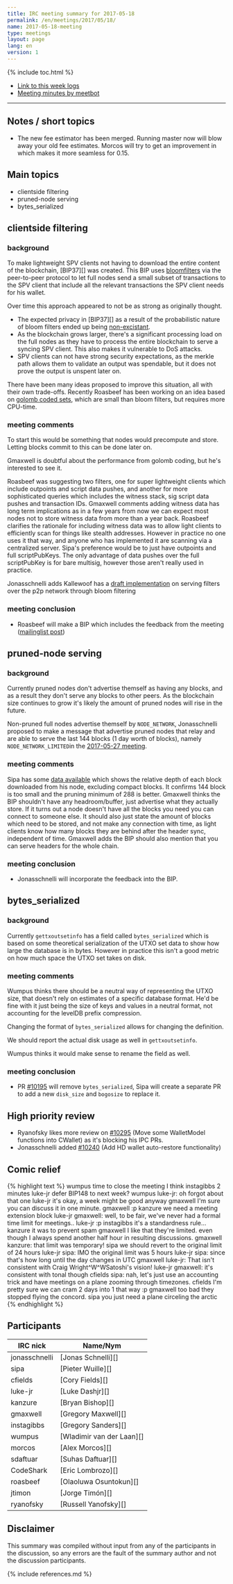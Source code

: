 ```yaml
---
title: IRC meeting summary for 2017-05-18
permalink: /en/meetings/2017/05/18/
name: 2017-05-18-meeting
type: meetings
layout: page
lang: en
version: 1
---
```

{% include toc.html %}
 
- [Link to this week logs](https://botbot.me/freenode/bitcoin-core-dev/2017-05-18/?msg=85822053&page=2)
- [Meeting minutes by meetbot](http://www.erisian.com.au/meetbot/bitcoin-core-dev/2017/bitcoin-core-dev.2017-05-18-19.01.html)
 
---

## Notes / short topics

- The new fee estimator has been merged. Running master now will blow away your old fee estimates. Morcos will try to get an improvement in which makes it more seamless for 0.15.

## Main topics

- clientside filtering
- pruned-node serving
- bytes_serialized

## clientside filtering

### background

To make lightweight SPV clients not having to download the entire content of the blockchain, [BIP37][] was created. This BIP uses [bloomfilters](https://en.wikipedia.org/wiki/Bloom_filter) via the peer-to-peer protocol to let full nodes send a small subset of transactions to the SPV client that include all the relevant transactions the SPV client needs for his wallet.

Over time this approach appeared to not be as strong as originally thought. 
- The expected privacy in [BIP37][] as a result of the probabilistic nature of bloom filters ended up being [non-excistant](https://eprint.iacr.org/2014/763.pdf). 
- As the blockchain grows larger, there's a significant processing load on the full nodes as they have to process the entire blockchain to serve a syncing SPV client. This also makes it vulnerable to DoS attacks.
- SPV clients can not have strong security expectations, as the merkle path allows them to validate an output was spendable, but it does not prove the output is unspent later on.

There have been many ideas proposed to improve this situation, all with their own trade-offs. Recently Roasbeef has been working on an idea based on [golomb coded sets](https://en.wikipedia.org/wiki/Golomb_coding), which are small than bloom filters, but requires more CPU-time.

### meeting comments

To start this would be something that nodes would precompute and store. Letting blocks commit to this can be done later on.

Gmaxwell is doubtful about the performance from golomb coding, but he's interested to see it.

Roasbeef was suggesting two filters, one for super lightweight clients which include outpoints and script data pushes, and another for more sophisticated queries which includes the witness stack, sig script data pushes and transaction IDs. Gmaxwell comments adding witness data has long term implications as in a few years from now we can expect most nodes not to store witness data from more than a year back. Roasbeef clarifies the rationale for including witness data was to allow light clients to efficiently scan for things like stealth addresses. However in practice no one uses it that way, and anyone who has implemented it are scanning via a centralized server. Sipa's preference would be to just have outpoints and full scriptPubKeys. The only advantage of data pushes over the full scriptPubKey is for bare multisig, however those aren't really used in practice.

Jonasschnelli adds Kallewoof has a [draft implementation](https://github.com/kallewoof/bitcoin/pull/1/files) on serving filters over the p2p network through bloom filtering

### meeting conclusion

- Roasbeef will make a BIP which includes the feedback from the meeting ([mailinglist post](https://lists.linuxfoundation.org/pipermail/bitcoin-dev/2017-June/014474.html))

## pruned-node serving

### background

Currently pruned nodes don't advertise themself as having any blocks, and as a result they don't serve any blocks to other peers. As the blockchain size continues to grow it's likely the amount of pruned nodes will rise in the future.

Non-pruned full nodes advertise themself by `NODE_NETWORK`, Jonasschnelli proposed to make a message that advertise pruned nodes that relay and are able to serve the last 144 blocks (1 day worth of blocks), namely `NODE_NETWORK_LIMITED`in the [2017-05-27 meeting](https://bitcoincore.org/en/meetings/2017/04/27/#node_network_limited).


### meeting comments

Sipa has some [data available](http://bitcoin.sipa.be/depths.png) which shows the relative depth of each block downloaded from his node, excluding compact blocks. It confirms 144 block is too small and the pruning minimum of 288 is better. Gmaxwell thinks the BIP shouldn't have any headroom/buffer, just advertise what they actually store. If it turns out a node doesn't have all the blocks you need you can connect to someone else. It should also just state the amount of blocks which need to be stored, and not make any connection with time, as light clients know how many blocks they are behind after the header sync, independent of time. Gmaxwell adds the BIP should also mention that you can serve headers for the whole chain.

### meeting conclusion

- Jonasschnelli will incorporate the feedback into the BIP.

## bytes_serialized

### background

Currently `gettxoutsetinfo` has a field called `bytes_serialized` which is based on some theoretical serialization of the UTXO set data to show how large the database is in bytes. However in practice this isn't a good metric on how much space the UTXO set takes on disk. 

### meeting comments

Wumpus thinks there should be a neutral way of representing the UTXO size, that doesn't rely on estimates of a specific database format. He'd be fine with it just being the size of keys and values in a neutral format, not accounting for the levelDB prefix compression.

Changing the format of `bytes_serialized` allows for changing the definition.

We should report the actual disk usage as well in `gettxoutsetinfo`.

Wumpus thinks it would make sense to rename the field as well.

### meeting conclusion

- PR [#10195][] will remove `bytes_serialized`, Sipa will create a separate PR to add a new `disk_size` and `bogosize` to replace it.

## High priority review

- Ryanofsky likes more review on [#10295][] (Move some WalletModel functions into CWallet) as it's blocking his IPC PRs.
- Jonasschnelli added [#10240][] (Add HD wallet auto-restore functionality)

## Comic relief

{% highlight text %}
wumpus        time to close the meeting I think
instagibbs    2 minutes
luke-jr       defer BIP148 to next week?
wumpus        luke-jr: oh forgot about that one
luke-jr       it's okay, a week might be good anyway
gmaxwell      I'm sure you can discuss it in one minute.
gmaxwell      :p
kanzure       we need a meeting extension block
luke-jr       gmaxwell: well, to be fair, we've never had a formal time limit for meetings..
luke-jr       :p
instagibbs    it's a standardness rule...
kanzure       it was to prevent spam
gmaxwell      I like that they're limited. even though I always spend another half hour in resulting discussions.
gmaxwell      kanzure: that limit was temporary!
sipa          we should revert to the original limit of 24 hours
luke-jr       sipa: IMO the original limit was 5 hours
luke-jr       sipa: since that's how long until the day changes in UTC
gmaxwell      luke-jr: That isn't consistent with Craig Wright^W^WSatoshi's vision!
luke-jr       gmaxwell: it's consistent with tonal though
cfields       sipa: nah, let's just use an accounting trick and have meetings on a plane zooming through timezones.
cfields       I'm pretty sure we can cram 2 days into 1 that way :p
gmaxwell      too bad they stopped flying the concord.
sipa          you just need a plane circeling the arctic
{% endhighlight %}

## Participants
 
| IRC nick        | Name/Nym                  |
|-----------------|---------------------------|
| jonasschnelli   | [Jonas Schnelli][]        |
| sipa            | [Pieter Wuille][]         |
| cfields         | [Cory Fields][]           |
| luke-jr         | [Luke Dashjr][]           |
| kanzure         | [Bryan Bishop][]          |
| gmaxwell        | [Gregory Maxwell][]       |
| instagibbs      | [Gregory Sanders][]       |
| wumpus          | [Wladimir van der Laan][] |
| morcos          | [Alex Morcos][]           |
| sdaftuar        | [Suhas Daftuar][]         |
| CodeShark       | [Eric Lombrozo][]         |
| roasbeef        | [Olaoluwa Osuntokun][]    |
| jtimon          | [Jorge Timón][]           |
| ryanofsky       | [Russell Yanofsky][]      |

## Disclaimer
 
This summary was compiled without input from any of the participants in the discussion, so any errors are the fault of the summary author and not the discussion participants.

[#10295]: https://github.com/bitcoin/bitcoin/pull/10295
[#10240]: https://github.com/bitcoin/bitcoin/pull/10240
[#10195]: https://github.com/bitcoin/bitcoin/pull/10195

{% include references.md %}
